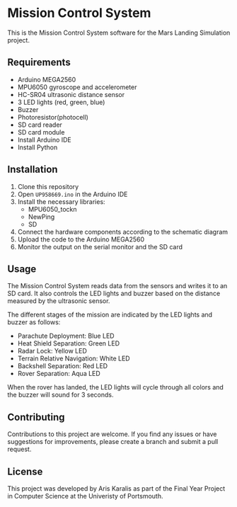 # Mission Control System

This is the Mission Control System software for the Mars Landing Simulation project.

## Requirements

- Arduino MEGA2560
- MPU6050 gyroscope and accelerometer
- HC-SR04 ultrasonic distance sensor
- 3 LED lights (red, green, blue)
- Buzzer
- Photoresistor(photocell)
- SD card reader
- SD card module
- Install Arduino IDE
- Install Python

## Installation

1. Clone this repository
2. Open `UP958669.ino` in the Arduino IDE
3. Install the necessary libraries:
   - MPU6050_tockn
   - NewPing
   - SD
4. Connect the hardware components according to the schematic diagram
5. Upload the code to the Arduino MEGA2560
6. Monitor the output on the serial monitor and the SD card

## Usage

The Mission Control System reads data from the sensors and writes it to an SD card. It also controls the LED lights and buzzer based on the distance measured by the ultrasonic sensor.

The different stages of the mission are indicated by the LED lights and buzzer as follows:

- Parachute Deployment: Blue LED
- Heat Shield Separation: Green LED
- Radar Lock: Yellow LED
- Terrain Relative Navigation: White LED
- Backshell Separation: Red LED
- Rover Separation: Aqua LED

When the rover has landed, the LED lights will cycle through all colors and the buzzer will sound for 3 seconds.

## Contributing

Contributions to this project are welcome. If you find any issues or have suggestions for improvements, please create a branch and submit a pull request.

## License

This project was developed by Aris Karalis as part of the Final Year Project in Computer Science at the Univeristy of Portsmouth.
